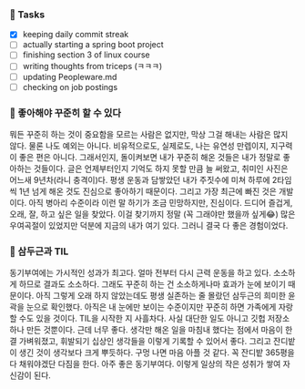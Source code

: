 ### :scroll: Tasks
  - [x] keeping daily commit streak
  - [ ] actually starting a spring boot project
  - [ ] finishing section 3 of linux course
  - [ ] writing thoughts from triceps (ㅋㅋㅋ)
  - [ ] updating Peopleware.md
  - [ ] checking on job postings

### :blue_heart: 좋아해야 꾸준히 할 수 있다
뭐든 꾸준히 하는 것이 중요함을 모르는 사람은 없지만, 막상 그걸 해내는 사람은 많지 않다. 물론 나도 예외는 아니다. 비유적으로도, 실제로도, 나는 유연성 만렙이지, 지구력이 좋은 편은 아니다. 그래서인지, 돌이켜보면 내가 꾸준히 해온 것들은 내가 정말로 좋아하는 것들이다. 글은 언제부터인지 기억도 하지 못할 만큼 늘 써왔고, 취미인 사진은 어느새 9년차(라니 충격이)다. 평생 운동과 담쌓았던 내가 주짓수에 미쳐 하루에 2타임씩 1년 넘게 해온 것도 진심으로 좋아하기 때문이다. 그리고 가장 최근에 빠진 것은 개발이다. 아직 병아리 수준이라 이런 말 하기가 조금 민망하지만, 진심이다. 드디어 즐겁게, 오래, 잘, 하고 싶은 일을 찾았다. 이걸 찾기까지 정말 (꼭 그래야만 했을까 싶게:joy:) 많은 우여곡절이 있었지만 덕분에 지금의 내가 여기 있다. 그러니 결국 다 좋은 경험이었다. <br/>

### :muscle: 삼두근과 TIL
동기부여에는 가시적인 성과가 최고다. 얼마 전부터 다시 근력 운동을 하고 있다. 소소하게 하므로 결과도 소소하다. 그래도 꾸준히 하는 건 소소하게나마 효과가 눈에 보이기 때문이다. 아직 그렇게 오래 하지 않았는데도 평생 실존하는 줄 몰랐던 삼두근의 희미한 윤곽을 눈으로 확인했다. 아직은 내 눈에만 보이는 수준이지만 꾸준히 하면 가족에게 자랑할 수도 있을 것이다. TIL을 시작한 지 사흘차다. 사실 대단한 일도 아니고 깃헙 저장소 하나 만든 것뿐이다. 근데 너무 좋다. 생각만 해온 일을 마침내 했다는 점에서 마음이 한결 가벼워졌고, 휘발되기 십상인 생각들을 이렇게 기록할 수 있어서 좋다. 그리고 잔디밭이 생긴 것이 생각보다 크게 뿌듯하다. 구멍 나면 마음 아플 것 같다. 꼭 잔디밭 365평을 다 채워야겠단 다짐을 한다. 아주 좋은 동기부여다. 이렇게 일상의 작은 성취가 쌓여 자신감이 된다.    


